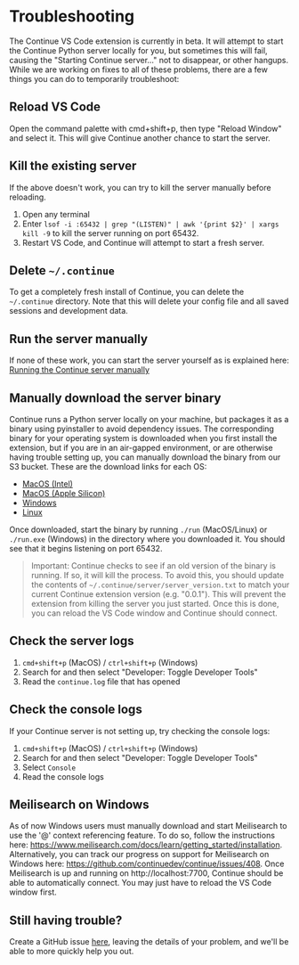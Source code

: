 # Troubleshooting

The Continue VS Code extension is currently in beta. It will attempt to start the Continue Python server locally for you, but sometimes this will fail, causing the "Starting Continue server..." not to disappear, or other hangups. While we are working on fixes to all of these problems, there are a few things you can do to temporarily troubleshoot:

## Reload VS Code

Open the command palette with cmd+shift+p, then type "Reload Window" and select it. This will give Continue another chance to start the server.

## Kill the existing server

If the above doesn't work, you can try to kill the server manually before reloading.

1. Open any terminal
2. Enter `lsof -i :65432 | grep "(LISTEN)" | awk '{print $2}' | xargs kill -9` to kill the server running on port 65432.
3. Restart VS Code, and Continue will attempt to start a fresh server.

## Delete `~/.continue`

To get a completely fresh install of Continue, you can delete the `~/.continue` directory. Note that this will delete your config file and all saved sessions and development data.

## Run the server manually

If none of these work, you can start the server yourself as is explained here: [Running the Continue server manually](https://continue.dev/docs/how-continue-works)

## Manually download the server binary

Continue runs a Python server locally on your machine, but packages it as a binary using pyinstaller to avoid dependency issues. The corresponding binary for your operating system is downloaded when you first install the extension, but if you are in an air-gapped environment, or are otherwise having trouble setting up, you can manually download the binary from our S3 bucket. These are the download links for each OS:

- [MacOS (Intel)](https://continue-server-binaries.s3.us-west-1.amazonaws.com/mac/run)
- [MacOS (Apple Silicon)](https://continue-server-binaries.s3.us-west-1.amazonaws.com/apple-silicon/run)
- [Windows](https://continue-server-binaries.s3.us-west-1.amazonaws.com/windows/run.exe)
- [Linux](https://continue-server-binaries.s3.us-west-1.amazonaws.com/linux/run)

Once downloaded, start the binary by running `./run` (MacOS/Linux) or `./run.exe` (Windows) in the directory where you downloaded it. You should see that it begins listening on port 65432.

> Important: Continue checks to see if an old version of the binary is running. If so, it will kill the process. To avoid this, you should update the contents of `~/.continue/server/server_version.txt` to match your current Continue extension version (e.g. "0.0.1"). This will prevent the extension from killing the server you just started. Once this is done, you can reload the VS Code window and Continue should connect.

## Check the server logs

1. `cmd+shift+p` (MacOS) / `ctrl+shift+p` (Windows)
2. Search for and then select "Developer: Toggle Developer Tools"
3. Read the `continue.log` file that has opened

## Check the console logs

If your Continue server is not setting up, try checking the console logs:

1. `cmd+shift+p` (MacOS) / `ctrl+shift+p` (Windows)
2. Search for and then select "Developer: Toggle Developer Tools"
3. Select `Console`
4. Read the console logs

## Meilisearch on Windows

As of now Windows users must manually download and start Meilisearch to use the '@' context referencing feature. To do so, follow the instructions here: https://www.meilisearch.com/docs/learn/getting_started/installation. Alternatively, you can track our progress on support for Meilisearch on Windows here: https://github.com/continuedev/continue/issues/408. Once Meilisearch is up and running on http://localhost:7700, Continue should be able to automatically connect. You may just have to reload the VS Code window first.

## Still having trouble?

Create a GitHub issue [here](https://github.com/continuedev/continue/issues/new?assignees=&labels=bug&projects=&template=bug-report-%F0%9F%90%9B.md&title=), leaving the details of your problem, and we'll be able to more quickly help you out.
